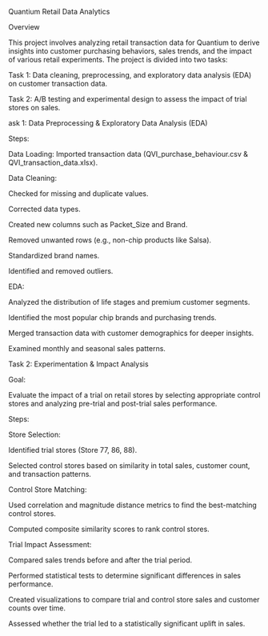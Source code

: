 Quantium Retail Data Analytics

Overview

This project involves analyzing retail transaction data for Quantium to derive insights into customer purchasing behaviors, sales trends, and the impact of various retail experiments. The project is divided into two tasks:

Task 1: Data cleaning, preprocessing, and exploratory data analysis (EDA) on customer transaction data.

Task 2: A/B testing and experimental design to assess the impact of trial stores on sales.

ask 1: Data Preprocessing & Exploratory Data Analysis (EDA)

Steps:

Data Loading: Imported transaction data (QVI_purchase_behaviour.csv & QVI_transaction_data.xlsx).

Data Cleaning:

Checked for missing and duplicate values.

Corrected data types.

Created new columns such as Packet_Size and Brand.

Removed unwanted rows (e.g., non-chip products like Salsa).

Standardized brand names.

Identified and removed outliers.

EDA:

Analyzed the distribution of life stages and premium customer segments.

Identified the most popular chip brands and purchasing trends.

Merged transaction data with customer demographics for deeper insights.

Examined monthly and seasonal sales patterns.

Task 2: Experimentation & Impact Analysis

Goal:

Evaluate the impact of a trial on retail stores by selecting appropriate control stores and analyzing pre-trial and post-trial sales performance.

Steps:

Store Selection:

Identified trial stores (Store 77, 86, 88).

Selected control stores based on similarity in total sales, customer count, and transaction patterns.

Control Store Matching:

Used correlation and magnitude distance metrics to find the best-matching control stores.

Computed composite similarity scores to rank control stores.

Trial Impact Assessment:

Compared sales trends before and after the trial period.

Performed statistical tests to determine significant differences in sales performance.

Created visualizations to compare trial and control store sales and customer counts over time.

Assessed whether the trial led to a statistically significant uplift in sales.
